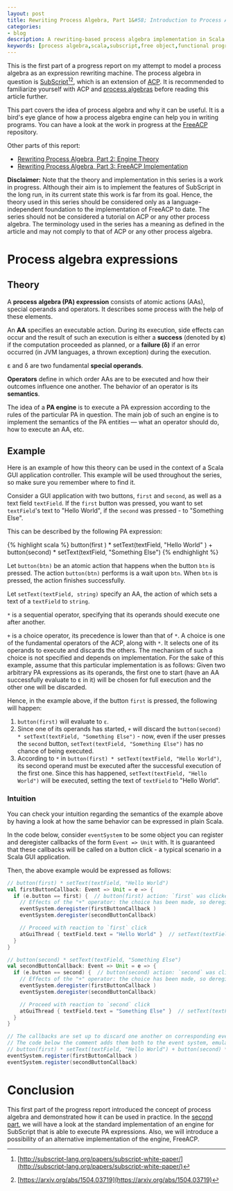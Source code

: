 ```yaml
---
layout: post
title: Rewriting Process Algebra, Part 1&#58; Introduction to Process Algebra
categories:
- blog
description: A rewriting-based process algebra implementation in Scala.
keywords: [process algebra,scala,subscript,free object,functional programming,algebra of communicating processes,acp,category theory,concurrent programming,concurrency,reactive programming]
---
```

This is the first part of a progress report on my attempt to model a process algebra as an expression rewriting machine. The process algebra in question is [SubScript](http://subscript-lang.org/from-acp-and-scala-to-subscript/)[^1][^2], which is an extension of [ACP](https://en.wikipedia.org/wiki/Algebra_of_Communicating_Processes). It is recommended to familiarize yourself with ACP and [process algebras](https://en.wikipedia.org/wiki/Process_calculus) before reading this article further.

This part covers the idea of process algebra and why it can be useful. It is a bird's eye glance of how a process algebra engine can help you in writing programs. You can have a look at the work in progress at the [FreeACP](https://github.com/anatoliykmetyuk/free-acp) repository.

Other parts of this report:

- [Rewriting Process Algebra, Part 2: Engine Theory](/blog/2017/01/12/rewriting-process-algebra-part-2-engine-theory.html)
- [Rewriting Process Algebra, Part 3: FreeACP Implementation](/blog/2017/01/13/rewriting-process-algebra-part-3-freeacp-implementation.html)

**Disclaimer:** Note that the theory and implementation in this series is a work in progress. Although their aim is to implement the features of SubScript in the long run, in its current state this work is far from its goal. Hence, the theory used in this series should be considered only as a language-independent foundation to the implementation of FreeACP to date. The series should not be considered a tutorial on ACP or any other process algebra. The terminology used in the series has a meaning as defined in the article and may not comply to that of ACP or any other process algebra.

[^1]: [http://subscript-lang.org/papers/subscript-white-paper/](http://subscript-lang.org/papers/subscript-white-paper/)
[^2]: [https://arxiv.org/abs/1504.03719](https://arxiv.org/abs/1504.03719)

# Process algebra expressions

## Theory
A **process algebra (PA) expression** consists of atomic actions (AAs), special operands and operators. It describes some process with the help of these elements.

An **AA** specifies an executable action. During its execution, side effects can occur and the result of such an execution is either a **success** (denoted by **ε**) if the computation proceeded as planned, or a **failure (δ)** if an error occurred (in JVM languages, a thrown exception) during the execution.

ε and δ are two fundamental **special operands**.

**Operators** define in which order AAs are to be executed and how their outcomes influence one another. The behavior of an operator is its **semantics**.

The idea of a **PA engine** is to execute a PA expression according to the rules of the particular PA in question. The main job of such an engine is to implement the semantics of the PA entities — what an operator should do, how to execute an AA, etc.

## Example
Here is an example of how this theory can be used in the context of a Scala GUI application controller. This example will be used throughout the series, so make sure you remember where to find it.

Consider a GUI application with two buttons, `first` and `second`, as well as a text field `textField`. If the `first` button was pressed, you want to set `textField`'s text to "Hello World", if the `second` was pressed - to "Something Else".

This can be described by the following PA expression:

{% highlight scala %}
button(first ) * setText(textField, "Hello World"   ) +
button(second) * setText(textField, "Something Else")
{% endhighlight %}

Let `button(btn)` be an atomic action that happens when the button `btn` is pressed. The action `button(btn)` performs is a wait upon `btn`. When `btn` is pressed, the action finishes successfully.

Let `setText(textField, string)` specify an AA, the action of which sets a text of a `textField` to `string`.

`*` is a sequential operator, specifying that its operands should execute one after another.

`+` is a choice operator, its precedence is lower than that of `*`. A choice is one of the fundamental operators of the ACP, along with `*`. It selects one of its operands to execute and discards the others. The mechanism of such a choice is not specified and depends on implementation. For the sake of this example, assume that this particular implementation is as follows: Given two arbitrary PA expressions as its operands, the first one to start (have an AA successfully evaluate to ε in it) will be chosen for full execution and the other one will be discarded.

Hence, in the example above, if the button `first` is pressed, the following will happen:

1. `button(first)` will evaluate to `ε`.
2. Since one of its operands has started, `+` will discard the `button(second) * setText(textField, "Something Else")` - now, even if the user presses the `second` button, `setText(textField, "Something Else")` has no chance of being executed.
3. According to `*` in `button(first) * setText(textField, "Hello World")`, its second operand must be executed after the successful execution of the first one. Since this has happened, `setText(textField, "Hello World")` will be executed, setting the text of `textField` to "Hello World".

### Intuition
You can check your intuition regarding the semantics of the example above by having a look at how the same behavior can be expressed in plain Scala.

In the code below, consider `eventSystem` to be some object you can register and deregister callbacks of the form `Event => Unit` with. It is guaranteed that these callbacks will be called on a button click - a typical scenario in a Scala GUI application.

Then, the above example would be expressed as follows:

```scala
// button(first) * setText(textField, "Hello World")
val firstButtonCallback: Event => Unit = e => {
  if (e.button == first) {  // button(first) action: `first` was clicked
    // Effects of the "+" operator: the choice has been made, so deregister all the callbacks
    eventSystem.deregister(firstButtonCallback )
    eventSystem.deregister(secondButtonCallback)

    // Proceed with reaction to `first` click
    atGuiThread { textField.text = "Hello World" }  // setText(textField, "Hello World") action: set the text for the text area
  }
}

// button(second) * setText(textField, "Something Else")
val secondButtonCallback: Event => Unit = e => {
  if (e.button == second) {  // button(second) action: `second` was clicked
    // Effects of the "+" operator: the choice has been made, so deregister all the callbacks
    eventSystem.deregister(firstButtonCallback )
    eventSystem.deregister(secondButtonCallback)

    // Proceed with reaction to `second` click
    atGuiThread { textField.text = "Something Else" }  // setText(textField, "Hello World") action: set the text for the text area
  }
}

// The callbacks are set up to discard one another on corresponding event
// The code below the comment adds them both to the event system, emulating the `+` choice operator like this:
// button(first) * setText(textField, "Hello World") + button(second) * setText(textField, "Something Else")
eventSystem.register(firstButtonCallback )
eventSystem.register(secondButtonCallback)
```

# Conclusion
This first part of the progress report introduced the concept of process algebra and demonstrated how it can be used in practice. In the [second part](/blog/2017/01/12/rewriting-process-algebra-part-2-engine-theory.html), we will have a look at the standard implementation of an engine for SubScript that is able to execute PA expressions. Also, we will introduce a possibility of an alternative implementation of the engine, FreeACP.